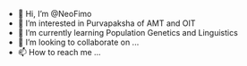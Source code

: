 - 👋 Hi, I’m @NeoFimo
- 👀 I’m interested in Purvapaksha of AMT and OIT
- 🌱 I’m currently learning Population Genetics and Linguistics
- 💞️ I’m looking to collaborate on ...
- 📫 How to reach me ...

<!---
NeoFimo/NeoFimo is a ✨ special ✨ repository because its `README.md` (this file) appears on your GitHub profile.
You can click the Preview link to take a look at your changes.
--->
